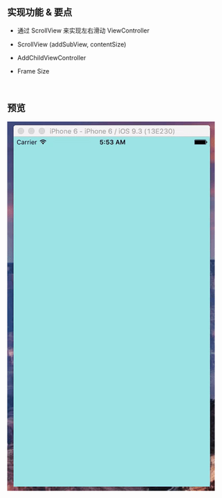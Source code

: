
## 实现功能 & 要点
- 通过 ScrollView 来实现左右滑动 ViewController

- ScrollView (addSubView, contentSize)

- AddChildViewController

- Frame Size

  ​


## 预览

![Preview](https://raw.githubusercontent.com/shinwood/Swift07-Swipe-Navigation/master/Preview.gif)

